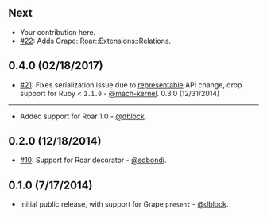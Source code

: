 Next
----

* Your contribution here.
* [#22](https://github.com/ruby-grape/grape-roar/pull/22): Adds Grape::Roar::Extensions::Relations.


0.4.0 (02/18/2017)
------------------
* [#21](https://github.com/ruby-grape/grape-roar/pull/21): Fixes serialization issue due to [representable](https://github.com/trailblazer/representable) API change, drop support for Ruby < `2.1.0` - [@mach-kernel](https://github.com/mach-kernel).
0.3.0 (12/31/2014)
------------------


* Added support for Roar 1.0 - [@dblock](https://github.com/dblock).

0.2.0 (12/18/2014)
------------------

* [#10](https://github.com/ruby-grape/grape-roar/pull/10): Support for Roar decorator - [@sdbondi](https://github.com/sdbondi).

0.1.0 (7/17/2014)
-----------------

* Initial public release, with support for Grape `present` - [@dblock](https://github.com/dblock).
